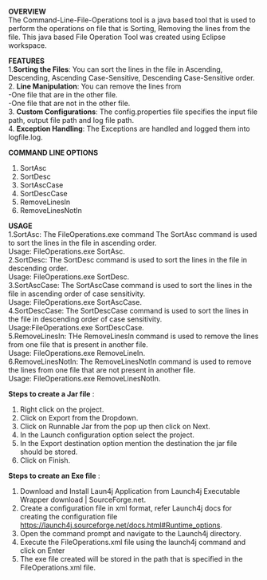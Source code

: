 **OVERVIEW**  
The Command-Line-File-Operations tool is a java based tool that is used to perform the operations on file that is Sorting, Removing the lines from the file.
This java based File Operation Tool was created using Eclipse workspace.

**FEATURES**  
1.**Sorting the Files**: You can sort the lines in the file in Ascending, Descending, Ascending Case-Sensitive, Descending Case-Sensitive order.  
2. **Line Manipulation**: You can remove the lines from    
  -One file that are in the other file.      
  -One file that are not in the other file.  
3. **Custom Configurations**: The config.properties file specifies the input file path, output file path and log file path.  
4. **Exception Handling**: The Exceptions are handled and logged them into logfile.log.

**COMMAND LINE OPTIONS**  
1.	SortAsc
2.	SortDesc
3.	SortAscCase
4.	SortDescCase
5.	RemoveLinesIn
6.	RemoveLinesNotIn

**USAGE**   
1.SortAsc: The FileOperations.exe command The SortAsc command is used to sort the lines in the file in ascending order.    
Usage: FileOperations.exe SortAsc.  
2.SortDesc: The SortDesc command is used to sort the lines in the file in descending order.  
Usage: FileOperations.exe SortDesc.  
3.SortAscCase: The SortAscCase command is used to sort the lines in the file in ascending order of case sensitivity.  
Usage: FileOperations.exe SortAscCase.  
4.SortDescCase: The SortDescCase command is used to sort the lines in the file in descending order of case sensitivity.  
Usage:FileOperations.exe SortDescCase.  
5.RemoveLinesIn: THe RemoveLinesIn command is used to remove the lines from one file that is present in another file.  
Usage: FileOperations.exe RemoveLineIn.  
6.RemoveLinesNotIn: The RemoveLinesNotIn command is used to remove the lines from one file that are not present in another file.  
Usage: FileOperations.exe RemoveLinesNotIn.     



**Steps to create a Jar file** :    
1.	Right click on the project. 
2.	Click on Export from the Dropdown. 
3.	Click on Runnable Jar from the pop up then click on Next.
4.	In the Launch configuration option select the project.
5.	In the Export destination option mention the destination the jar file should be stored.
6.	Click on Finish.  

**Steps to create an Exe file** :   
1.	Download and Install Laun4j Application from Launch4j Executable Wrapper download | SourceForge.net.
2.	Create a configuration file in xml format, refer Launch4j docs for creating the configuration file https://launch4j.sourceforge.net/docs.html#Runtime_options. 
3.	Open the command prompt and navigate to the Launch4j directory.
4.	Execute the FileOperations.xml file using the launch4j command and click on Enter 
5.	The exe file created will be stored in the path that is specified in the FileOperations.xml file.


